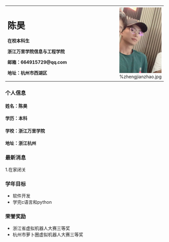 <table border="0">
  <tr>
    <td width="100%">
      <h1>陈昊</h1>
      <p><b>在校本科生</b></p>
      <p><b>浙江万里学院信息与工程学院</b></p>
      <p><b>邮箱：664915729@qq.com</b></p>
      <p><b>地址：杭州市西湖区</b></p>
    </td>
    <td width="25%">
      <img src="/zhengjianzhao.jpg" width="100%">      %zhengjianzhao.jpg
    </td>
  </tr>
</table>



### 个人信息
#### 姓名：陈昊
#### 学历：本科
#### 学校：浙江万里学院
#### 地址：浙江杭州

### 最新消息
1.在家闭关

### 学年目标
- 软件开发
- 学完c语言和python

### 荣誉奖励
- 浙江省虚拟机器人大赛三等奖
- 杭州市萝卜圈虚拟机器人大赛三等奖
